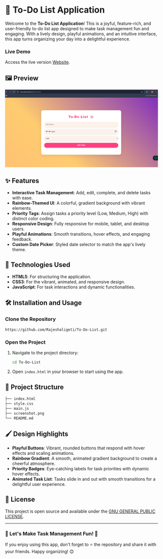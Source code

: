 # 📝 To-Do List Application 

Welcome to the **To-Do List Application**! This is a joyful, feature-rich, and user-friendly to-do list app designed to make task management fun and engaging. With a lively design, playful animations, and an intuitive interface, this app turns organizing your day into a delightful experience. 

### Live Demo
Access the live version [Website](https://rajeshaligeti.github.io/To-Do-List).

## 🖼️ Preview

![App Screenshot](screenshot.png)

## ✨ Features

- **Interactive Task Management**: Add, edit, complete, and delete tasks with ease.
- **Rainbow-Themed UI**: A colorful, gradient background with vibrant elements.
- **Priority Tags**: Assign tasks a priority level (Low, Medium, High) with distinct color coding.
- **Responsive Design**: Fully responsive for mobile, tablet, and desktop users.
- **Playful Animations**: Smooth transitions, hover effects, and engaging feedback.
- **Custom Date Picker**: Styled date selector to match the app's lively theme.

## 🚀 Technologies Used

- **HTML5**: For structuring the application.
- **CSS3**: For the vibrant, animated, and responsive design.
- **JavaScript**: For task interactions and dynamic functionalities.

## 🛠️ Installation and Usage

### Clone the Repository
```bash
https://github.com/Rajeshaligeti/To-Do-List.git
```

### Open the Project
1. Navigate to the project directory:
   ```bash
   cd To-Do-List
   ```
2. Open `index.html` in your browser to start using the app.


## 📂 Project Structure

```
├── index.html      
├── style.css     
├── main.js       
├── screenshot.png    
└── README.md    
```

## 🖌️ Design Highlights

- **Playful Buttons**: Vibrant, rounded buttons that respond with hover effects and scaling animations.
- **Rainbow Gradient**: A smooth, animated gradient background to create a cheerful atmosphere.
- **Priority Badges**: Eye-catching labels for task priorities with dynamic hover effects.
- **Animated Task List**: Tasks slide in and out with smooth transitions for a delightful user experience.


## 📜 License

This project is open source and available under the [GNU GENERAL PUBLIC LICENSE](LICENSE).

---

### 🎉 Let's Make Task Management Fun! 🎉

If you enjoy using this app, don't forget to ⭐ the repository and share it with your friends. Happy organizing! 😊

